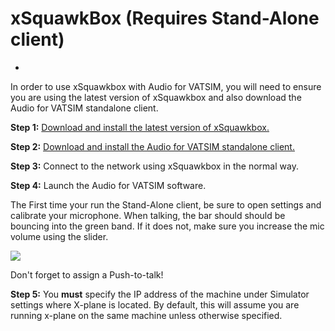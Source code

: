 # xSquawkBox (Requires Stand-Alone client)


- 

In order to use xSquawkbox with Audio for VATSIM, you will need to ensure you are using the latest version of xSquawkbox and also download the Audio for VATSIM standalone client.

<b>Step 1:</b> <a href="http://xsb.xsquawkbox.net/download">Download and install the latest version of xSquawkbox.</a>

<b>Step 2:</b> <a href="https://audio.vatsim.net/downloads/standalone">Download and install the Audio for VATSIM standalone client.</a>

<b>Step 3:</b> Connect to the network using xSquawkbox in the normal way.

<b>Step 4:</b> Launch the Audio for VATSIM software.

The First time your run the Stand-Alone client, be sure to open settings and calibrate your microphone. When talking, the bar should should be bouncing into the green band. If it does not, make sure you increase the mic volume using the slider.

<span style="width:100%;display:flex;"><img src="https://i.imgur.com/J3C45wA.png"></span>

Don't forget to assign a Push-to-talk!

<b>Step 5:</b> You <b>must</b> specify the IP address of the machine under Simulator settings where X-plane is located. By default, this will assume you are running x-plane on the same machine unless otherwise specified.
